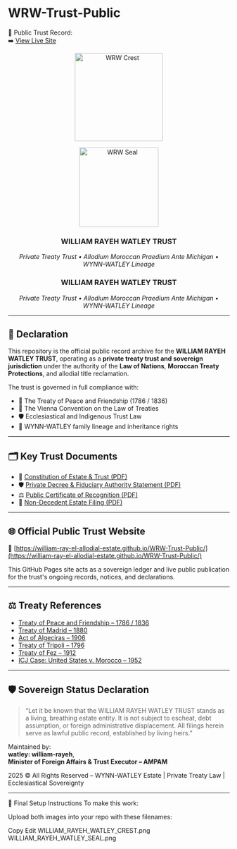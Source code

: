 # WRW-Trust-Public
📜 Public Trust Record:  
➡️ [View Live Site](https://william-ray-el-allodial-estate.github.io/WRW-Trust-Public/)
<p align="center">
  <a href="https://william-ray-el-allodial-estate.github.io/WRW-Trust-Public/">
    <img src="https://raw.githubusercontent.com/william-ray-El-Allodial-Estate/WRW-Trust-Public/main/trust_crest_WRW.png" alt="WRW Crest" width="200" />
  </a>
</p>

<p align="center">
  <img src="https://raw.githubusercontent.com/william-ray-El-Allodial-Estate/WRW-Trust-Public/main/trust_seal.png.png" alt="WRW Seal" width="180" />
</p>

<h3 align="center">WILLIAM RAYEH WATLEY TRUST</h3>
<p align="center"><em>Private Treaty Trust • Allodium Moroccan Praedium Ante Michigan • WYNN-WATLEY Lineage</em></p>

<h3 align="center">WILLIAM RAYEH WATLEY TRUST</h3>
<p align="center"><em>Private Treaty Trust • Allodium Moroccan Praedium Ante Michigan • WYNN-WATLEY Lineage</em></p>

---

## 📜 Declaration

This repository is the official public record archive for the **WILLIAM RAYEH WATLEY TRUST**, operating as a **private treaty trust and sovereign jurisdiction** under the authority of the **Law of Nations**, **Moroccan Treaty Protections**, and allodial title reclamation.

The trust is governed in full compliance with:
- 📜 The Treaty of Peace and Friendship (1786 / 1836)
- 📜 The Vienna Convention on the Law of Treaties
- 🛡️ Ecclesiastical and Indigenous Trust Law
- 🧿 WYNN-WATLEY family lineage and inheritance rights

---

## 🗂️ Key Trust Documents

- 📜 [Constitution of Estate & Trust (PDF)](WRW_Trust_Constitution.pdf)
- 🛡️ [Private Decree & Fiduciary Authority Statement (PDF)](WRW_Trust_Decree.pdf)
- ⚖️ [Public Certificate of Recognition (PDF)](WRW_Trust_Certificate_2025.pdf)
- 📝 [Non-Decedent Estate Filing (PDF)](WRW_Non_Decedent_Filing.pdf)

---

## 🌐 Official Public Trust Website

🔗 [https://william-ray-el-allodial-estate.github.io/WRW-Trust-Public/](https://william-ray-el-allodial-estate.github.io/WRW-Trust-Public/)

This GitHub Pages site acts as a sovereign ledger and live public publication for the trust's ongoing records, notices, and declarations.

---

## ⚖️ Treaty References

- [Treaty of Peace and Friendship – 1786 / 1836](https://avalon.law.yale.edu/18th_century/bar1786t.asp)
- [Treaty of Madrid – 1880](https://commons.wikimedia.org/wiki/File:Treaty_of_Madrid.pdf)
- [Act of Algeciras – 1906](https://history.state.gov/historicaldocuments/frus1906p2/d570)
- [Treaty of Tripoli – 1796](https://avalon.law.yale.edu/18th_century/bar1796t.asp)
- [Treaty of Fez – 1912](https://archive.org/details/jstor-2212598)
- [ICJ Case: United States v. Morocco – 1952](https://www.icj-cij.org/case/11)

---

## 🛡️ Sovereign Status Declaration

> “Let it be known that the WILLIAM RAYEH WATLEY TRUST stands as a living, breathing estate entity. It is not subject to escheat, debt assumption, or foreign administrative displacement. All filings herein serve as lawful public record, established by living heirs.”

Maintained by:  
**watley: william-rayeh**,  
**Minister of Foreign Affairs & Trust Executor – AMPAM**

2025 © All Rights Reserved – WYNN-WATLEY Estate | Private Treaty Law | Ecclesiastical Sovereignty

---
🧷 Final Setup Instructions
To make this work:

Upload both images into your repo with these filenames:

Copy
Edit
WILLIAM_RAYEH_WATLEY_CREST.png
WILLIAM_RAYEH_WATLEY_SEAL.png
